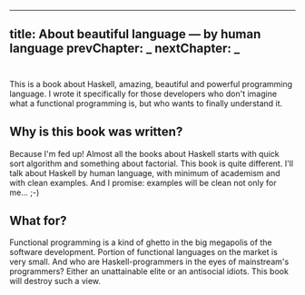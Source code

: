 ----
title: About beautiful language &mdash; by human language
prevChapter: _
nextChapter: _
----

<div style="padding-top: 10px;"></div>

This is a book about Haskell, amazing, beautiful and powerful programming language. I wrote it specifically for those developers who don't imagine what a functional programming is, but who wants to finally understand it.

## Why is this book was written?

Because I'm fed up! Almost all the books about Haskell starts with quick sort algorithm and something about factorial. This book is quite different. I'll talk about Haskell by human language, with minimum of academism and with clean examples. And I promise: examples will be clean not only for me... ;-)

## What for?

Functional programming is a kind of ghetto in the big megapolis of the software development. Portion of functional languages on the market is very small. And who are Haskell-programmers in the eyes of mainstream's programmers? Either an unattainable elite or an antisocial idiots. This book will destroy such a view.

<div class="begin-button">
<a href="/en/intro/index.html" title="So, let's begin..."><span class="fa fa-hand-o-right"></span></a>
</div>
